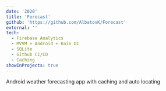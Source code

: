 ```yaml
---
date: '2020'
title: 'Forecast'
github: 'https://github.com/AlbatovK/Forecast'
external: ''
tech:
  - Firebase Analytics
  - MVVM + Android + Koin DI
  - SQLite
  - Github CI/CD
  - Caching
showInProjects: true
---
```


Android weather forecasting app with caching and auto locating
